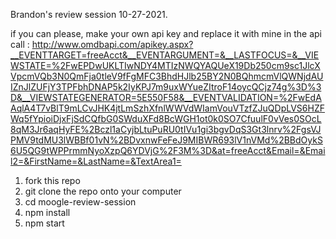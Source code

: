 Brandon's review session 10-27-2021.

if you can please, make your own api key and replace it with mine in the api call : http://www.omdbapi.com/apikey.aspx?__EVENTTARGET=freeAcct&__EVENTARGUMENT=&__LASTFOCUS=&__VIEWSTATE=%2FwEPDwUKLTIwNDY4MTIzNWQYAQUeX19Db250cm9sc1JlcXVpcmVQb3N0QmFja0tleV9fFgMFC3BhdHJlb25BY2N0BQhmcmVlQWNjdAUIZnJlZUFjY3TPFbhDNAP5k2IyKPJ7m9uxWYueZItroF14oycQCjz74g%3D%3D&__VIEWSTATEGENERATOR=5E550F58&__EVENTVALIDATION=%2FwEdAAqlA4T7vBlT9mLCvJHK4jtLmSzhXfnlWWVdWIamVouVTzfZJuQDpLVS6HZFWq5fYpioiDjxFjSdCQfbG0SWduXFd8BcWGH1ot0k0SO7CfuulF0vVes0SOcL8qM3Jr6aqHyFE%2Bczl1aCyjbLtuPuRU0tIVu1gi3bgvDqS3Gt3lnrv%2FgsVJPMV9tdMU3lWBBf01vN%2BDvxnwFeFeJ9MIBWR693lV1nVMd%2BBdOykS6U5QG9tWPPrmmNyoXzpQ6YDVjG%2F3M%3D&at=freeAcct&Email=&Email2=&FirstName=&LastName=&TextArea1=

1. fork this repo
2. git clone the repo onto your computer
3. cd moogle-review-session
4. npm install
5. npm start

